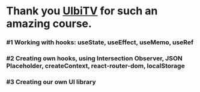 <h1>Thank you <a href="https://www.youtube.com/c/UlbiTV">UlbiTV</a> for such an amazing course.</h1>

<h3>#1 Working with hooks: useState, useEffect, useMemo, useRef</h3>
<h3>#2 Creating own hooks, using Intersection Observer, JSON Placeholder, createContext, react-router-dom, localStorage</h3>
<h3>#3 Creating our own UI library</h3>

